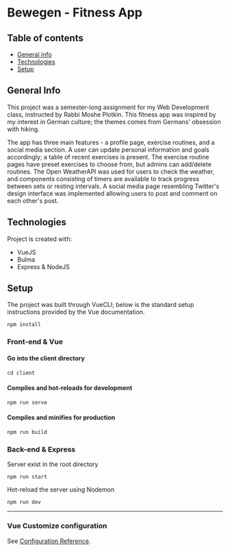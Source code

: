 # Bewegen - Fitness App

## Table of contents
* [General info](#general-info)
* [Technologies](#technologies)
* [Setup](#setup)

## General Info
This project was a semester-long assignment for my Web Development class, instructed by Rabbi Moshe Plotkin.
This fitness app was inspired by my interest in German culture; the themes comes from Germans' obsession with hiking.

The app has three main features - a profile page, exercise routines, and a social media section.
A user can update personal information and goals accordingly; a table of recent exercises is present.
The exercise routine pages have preset exercises to choose from, but admins can add/delete routines.
The Open WeatherAPI was used for users to check the weather, and components consisting of timers are available to track progress between sets or resting intervals.
A social media page resembling Twitter's design interface was implemented allowing users to post and comment on each other's post.
	
## Technologies
Project is created with:
* VueJS
* Bulma
* Express & NodeJS
	
## Setup
The project was built through VueCLI; below is the standard setup instructions provided by the Vue documentation.
```
npm install
```
### Front-end & Vue

#### Go into the client directory
```
cd client
```
#### Compiles and hot-reloads for development
```
npm run serve
```
#### Compiles and minifies for production
```
npm run build
```
### Back-end & Express
Server exist in the root directory
```
npm run start
```
Hot-reload the server using Nodemon
```
npm run dev
```
---
### Vue Customize configuration
See [Configuration Reference](https://cli.vuejs.org/config/).